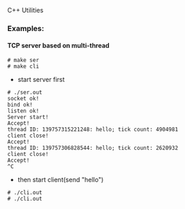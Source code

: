 C++ Utilities
### Examples:
#### TCP server based on multi-thread
```
# make ser
# make cli
```
- start server first
```
# ./ser.out
socket ok!
bind ok!
listen ok!
Server start!
Accept!
thread ID: 139757315221248: hello; tick count: 4904981
client close!
Accept!
thread ID: 139757306828544: hello; tick count: 2620932
client close!
Accept!
^C
```
- then start client(send "hello")
```
# ./cli.out
# ./cli.out
```

